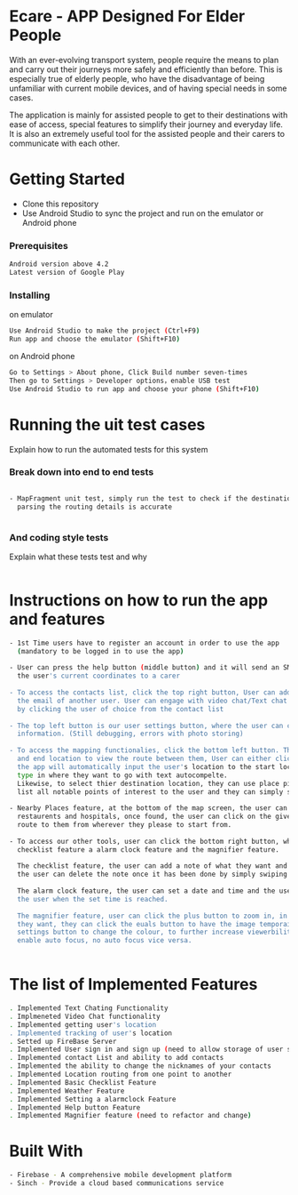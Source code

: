 
# Ecare - APP Designed For Elder People
With an ever-evolving transport system, people require the means to plan and carry out their journeys more safely and efficiently than before. This is especially true of elderly people, who have the disadvantage of being unfamiliar with current mobile devices, and of having special needs in some cases.

The application is mainly for assisted people to get to their destinations with ease of access, special features to simplify their journey and everyday life. It is also an extremely useful tool for the assisted people and their carers to communicate with each other.


# Getting Started

  - Clone this repository
  - Use Android Studio to sync the project and run on the emulator or Android phone

### Prerequisites
```sh
Android version above 4.2
Latest version of Google Play
```
### Installing
on emulator
```sh
Use Android Studio to make the project (Ctrl+F9)
Run app and choose the emulator (Shift+F10)
```
on Android phone
```sh
Go to Settings > About phone, Click Build number seven-times
Then go to Settings > Developer options，enable USB test
Use Android Studio to run app and choose your phone (Shift+F10)
```

# Running the uit test cases
Explain how to run the automated tests for this system
### Break down into end to end tests
```sh

- MapFragment unit test, simply run the test to check if the destination url the app provides for
  parsing the routing details is accurate



```
### And coding style tests
Explain what these tests test and why
```sh

```

# Instructions on how to run the app and features

```sh
- 1st Time users have to register an account in order to use the app
  (mandatory to be logged in to use the app)
  
- User can press the help button (middle button) and it will send an SMS containing 
  the user's current coordinates to a carer
  
- To access the contacts list, click the top right button, User can add a contact if they provide 
  the email of another user. User can engage with video chat/Text chat with an user they added
  by clicking the user of choice from the contact list
  
- The top left button is our user settings button, where the user can choose to change thier contact
  information. (Still debugging, errors with photo storing)
  
- To access the mapping functionalies, click the bottom left button. The user has to provide the start 
  and end location to view the route between them, User can either click use current location and
  the app will automatically input the user's location to the start location field, or they can manually
  type in where they want to go with text autocompelte.
  Likewise, to select thier destination location, they can use place picker where it will
  list all notable points of interest to the user and they can simply slect where they want to go.
  
- Nearby Places feature, at the bottom of the map screen, the user can choose to find near schools,
  restaurents and hospitals, once found, the user can click on the given markers and can choose to
  route to them from wherever they please to start from.
  
- To access our other tools, user can click the bottom right button, where it has a 
  checklist feature a alarm clock feature and the magnifier feature.
  
  The checklist feature, the user can add a note of what they want and set a initial priority of it,
  the user can delete the note once it has been done by simply swiping the note to the right/left.
  
  The alarm clock feature, the user can set a date and time and the user's phone will vibrate and notify
  the user when the set time is reached.
  
  The magnifier feature, user can click the plus button to zoom in, in the case if the zoom ratio is what
  they want, they can click the euals button to have the image temporaily stored. The user can then click
  settings button to change the colour, to further increase viewerbility of the image. Hold the screen to
  enable auto focus, no auto focus vice versa.
  

```

# The list of Implemented Features
```sh
. Implemented Text Chating Functionality
. Implmeneted Video Chat functionality
. Implemented getting user's location
. Implemented tracking of user's location
. Setted up FireBase Server
. Implemented User sign in and sign up (need to allow storage of user settings upon registration)
. Implemented contact List and ability to add contacts
. Implemented the ability to change the nicknames of your contacts
. Implemented Location routing from one point to another
. Implemented Basic Checklist Feature
. Implemented Weather Feature 
. Implemented Setting a alarmclock Feature
. Implemented Help button Feature
. Implemented Magnifier feature (need to refactor and change)
```



# Built With
```sh
- Firebase - A comprehensive mobile development platform
- Sinch - Provide a cloud based communications service
```

